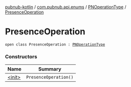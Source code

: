 [pubnub-kotlin](../../../index.md) / [com.pubnub.api.enums](../../index.md) / [PNOperationType](../index.md) / [PresenceOperation](./index.md)

# PresenceOperation

`open class PresenceOperation : `[`PNOperationType`](../index.md)

### Constructors

| Name | Summary |
|---|---|
| [&lt;init&gt;](-init-.md) | `PresenceOperation()` |
